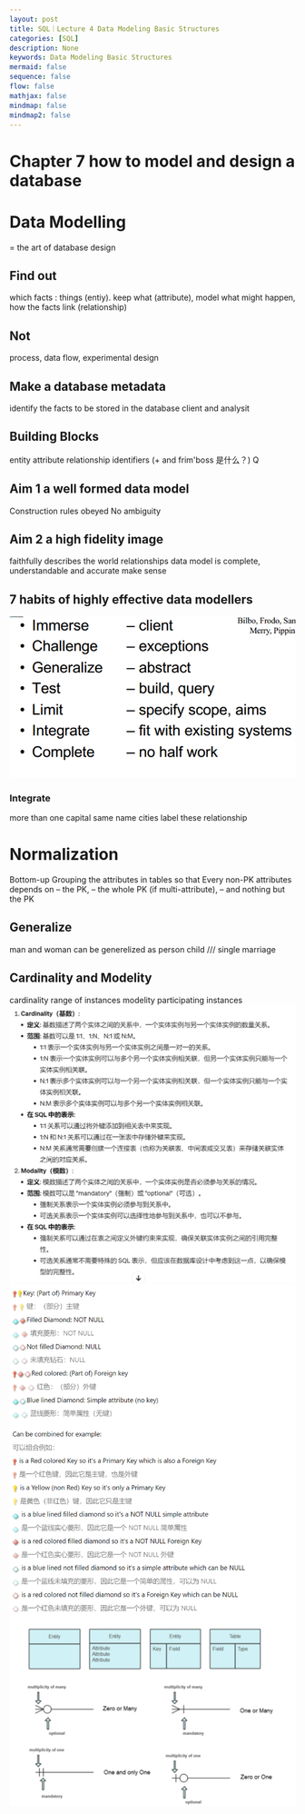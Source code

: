 ```yaml
---
layout: post
title: SQL｜Lecture 4 Data Modeling Basic Structures
categories: [SQL]
description: None
keywords: Data Modeling Basic Structures
mermaid: false
sequence: false
flow: false
mathjax: false
mindmap: false
mindmap2: false
---
```

# Chapter 7 how to model and design a database
# Data Modelling 
= the art of database design
## Find out 
which facts : things (entiy). keep what (attribute), model what might happen, how the facts link (relationship)
## Not 
process, data flow, experimental design
## Make a database metadata
identify the facts to be stored in the database
client and analysit
## Building Blocks
entity
attribute
relationship
identifiers
(+ and frim'boss 是什么？)
Q
## Aim 1 a well formed data model
Construction rules obeyed
No ambiguity
## Aim 2 a high fidelity image
faithfully describes the world
relationships
data model is complete, understandable and accurate
make sense
## 7 habits of highly effective data modellers
![](/images/posts/89dbf2d2857a9aeb9f5809da2b3896a.png)

### Integrate

more than one capital
same name cities
label these relationship
# Normalization
Bottom-up
Grouping the attributes in tables so that Every non-PK 
attributes depends on 
– the PK, 
– the whole PK (if multi-attribute), 
– and nothing but the PK
## Generalize
man and woman can be generelized as person
child /// single marriage
## Cardinality and Modelity
cardinality range of instances
modelity participating instances
![](/images/posts/23527af291d9e98d666491360623ec0.png)
![](/images/posts/a260e58eff2aaa7de24c1bb27931782.png)
![](/images/posts/51a4710dd4e60f33c54b7672c477211.png)

